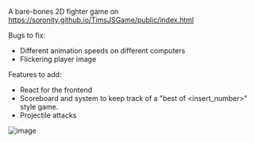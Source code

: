 A bare-bones 2D fighter game on https://soronity.github.io/TimsJSGame/public/index.html

Bugs to fix:
- Different animation speeds on different computers
- Flickering player image
  
Features to add:
- React for the frontend
- Scoreboard and system to keep track of a "best of <insert_number>" style game.
- Projectile attacks

![image](https://github.com/soronity/TimsJSGame/assets/68190227/e56a662d-8194-4e82-ae3f-47400ec97ed4)

